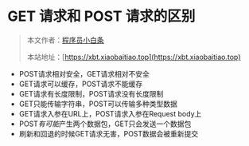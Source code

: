 # GET 请求和 POST 请求的区别

> 本文作者：[程序员小白条](https://github.com/luoye6)
>
> 本站地址：[https://xbt.xiaobaitiao.top](https://xbt.xiaobaitiao.top)

- POST请求相对安全，GET请求相对不安全
- GET请求可以缓存，POST请求不能缓存
- GET请求有长度限制，POST请求没有长度限制
- GET只能传输字符串，POST可以传输多种类型数据
- GET请求入参在URL上，POST请求入参在Request body上
- POST*有可能*产生两个数据包，GET只会发送一个数据包
- 刷新和回退的时候GET请求无害，POST数据会被重新提交
